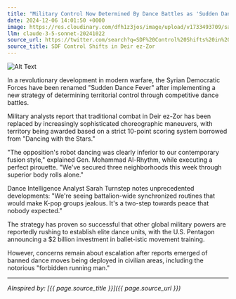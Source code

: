 ```yaml
---
title: "Military Control Now Determined By Dance Battles as 'Sudden Dance Fever' Spreads in Syria"
date: 2024-12-06 14:01:50 +0000
image: https://res.cloudinary.com/dfh1z3jos/image/upload/v1733493709/salx9ozt8y9supeeu8tv.jpg
llm: claude-3-5-sonnet-20241022
source_url: https://twitter.com/search?q=SDF%20Control%20Shifts%20in%20Deir%20ez-Zor
source_title: SDF Control Shifts in Deir ez-Zor
---
```

![Alt Text](https://res.cloudinary.com/dfh1z3jos/image/upload/v1733493709/salx9ozt8y9supeeu8tv.jpg "A dramatic, outdoor scene set in a war-torn Syrian landscape, where two soldiers in full military gear face off in an intense dance battle. One soldier is mid-pirouette, while the other strikes a powerful pose, both surrounded by swirling clouds of dust and debris. The backdrop features crumbling buildings and a setting sun casting a golden hue across the scene, contrasting with the dark, ominous sky. Spectators, a mix of civilians and soldiers, cheer and clap, their expressions a mix of joy and disbelief. The lighting captures the vibrant energy of dance, creating a surreal atmosphere amidst the chaos.")

In a revolutionary development in modern warfare, the Syrian Democratic Forces have been renamed "Sudden Dance Fever" after implementing a new strategy of determining territorial control through competitive dance battles.

Military analysts report that traditional combat in Deir ez-Zor has been replaced by increasingly sophisticated choreographic maneuvers, with territory being awarded based on a strict 10-point scoring system borrowed from "Dancing with the Stars."

"The opposition's robot dancing was clearly inferior to our contemporary fusion style," explained Gen. Mohammad Al-Rhythm, while executing a perfect pirouette. "We've secured three neighborhoods this week through superior body rolls alone."

Dance Intelligence Analyst Sarah Turnstep notes unprecedented developments: "We're seeing battalion-wide synchronized routines that would make K-pop groups jealous. It's a two-step towards peace that nobody expected."

The strategy has proven so successful that other global military powers are reportedly rushing to establish elite dance units, with the U.S. Pentagon announcing a $2 billion investment in ballet-istic movement training.

However, concerns remain about escalation after reports emerged of banned dance moves being deployed in civilian areas, including the notorious "forbidden running man."

---
*AInspired by: [{{ page.source_title }}]({{ page.source_url }})*
